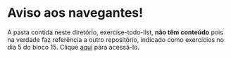 # Aviso aos navegantes!

A pasta contida neste diretório, exercise-todo-list, **não têm conteúdo** pois na verdade faz referência a outro repositório, indicado como exercícios no dia 5 do bloco 15. Clique [aqui](https://github.com/leobmend/exercise-todo-list) para acessá-lo.